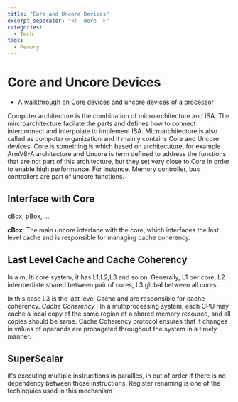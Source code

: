 ```yaml
---
title: "Core and Uncore Devices"
excerpt_separator: "<!--more-->"
categories:
  - Tech
tags:
  - Memory
---
```


# Core and Uncore Devices
 - A walkthrough on Core devices and uncore devices of a processor

Computer architecture is the combination of microarchitecture and ISA. The mircroarchitecture
facilate the parts and defines how to connect interconnect and interpolate to implement ISA.
Microarchitecture is also called as computer organization and it mainly contains Core and Uncore devices. Core is something is which based on architecuture, for example ArmV8-A architecture and Uncore is term defined to address the functions that are not part of this architecture, but they set very close to Core in order to enable high performance. For instance, Memory controller, bus controllers are part of uncore functions.

## Interface with Core
cBox, pBox, ...

**cBox**: The main uncore interface with the core, which interfaces the last level cache and is responsible for managing cache coherency.

## Last Level Cache and Cache Coherency

In a multi core system, it has L1,L2,L3 and so on..Generally, L1 per core, L2 intermediate shared between pair of cores, L3 global between all cores.

In this case L3 is the last level Cache and are responsible for cache coherency.
*Cache Coherency* : In a multiprocessing system, each CPU may cache a local copy of the same region of  a shared memory resource, and all copies should be same. Cache Coherency protocol
ensures that it changes in values of operands are propagated throughout the system in a timely manner.

## SuperScalar
it's executing multiple instrucitions in parallles, in out of order if there is no dependency between those instructions. Register renaming is one of the techinquies used in this mechanism